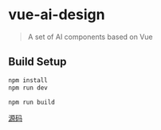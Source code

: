 # vue-ai-design

> A set of AI components based on Vue

## Build Setup

``` bash
npm install
npm run dev

npm run build

```

[源码](https://github.com/mopacha/vue-ai-design)

